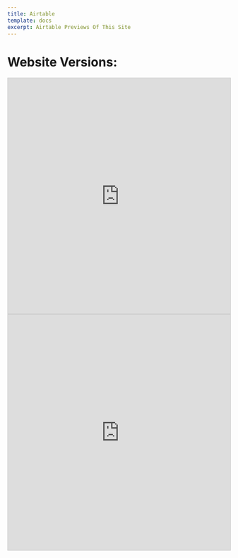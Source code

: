 ```yaml
---
title: Airtable
template: docs
excerpt: Airtable Previews Of This Site
---
```

# Website Versions:





<iframe class="airtable-embed" src="https://airtable.com/embed/shrkaYQUeFrOYwlrU?backgroundColor=blue&viewControls=on" frameborder="0" onmousewheel="" width="100%" height="533" style="background: transparent; border: 1px solid #ccc;"></iframe>





<iframe class="airtable-embed" src="https://airtable.com/embed/shrBvax906SQL0tRa?backgroundColor=blue&layout=card&viewControls=on" frameborder="0" onmousewheel="" width="100%" height="533" style="background: transparent; border: 1px solid #ccc;"></iframe>